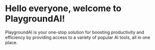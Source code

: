 <h1>Hello everyone, welcome to PlaygroundAI!</h1>

PlaygroundAI is your one-stop solution for boosting productivity and efficiency by providing access to a variety of popular AI tools, all in one place.
